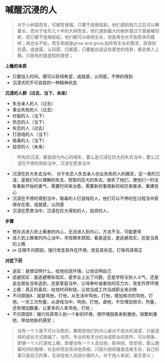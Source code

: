 # 喊醒沉浸的人



> 对于小树苗而言，可塑性很强，只要不连根拔起，他们遇到阻力之后可以横着长，而对于张乐几十年的大树而言，他们遇到最大的挫折莫过于直接被切断，而只要不连根拔起，他们都可以继续生长，但是再也长不到原来的模样；再也长不到，而生命就是grow and grow,始终有生长的需求，获得存在感，成就感，认同感，归属感，只要能创造这些感觉的场景，都会使人上瘾，只是有的是虚假的错觉；

**上瘾的本质**

* 只要投入时间，便可以获得希望，成就感，认同感，不停的得到
* 沉浸式的不可自拔的一种精神状态

**沉浸的人群（过去、当下、未来）**

* 失去亲人的人（过去）
* 事业失败的人（过去）
* 炒股的人（当下）
* 热恋的人（当下）
* 失恋的人（过去）
* 打游戏的人（当下）
* 吸毒的人（当下）
* 投资的人（未来）

> 所有的沉浸，都是因为内心的得失，要么是沉浸在巨大的失去当中，要么沉浸在不停的得到当中，沉浸在愿景当中

* 沉浸在巨大失去当中， 对于失恋人失去亲人创业失败的人的痛苦，这一类的沉浸，是我们可以理解的失去，短暂的巨大的失去，挫折了他们，使他们一时没有重新开始的勇气，需要时间来治愈，需要新的事情新的经历来推进，重建信心
* 沉浸在不停的得到当中，吸毒的人打游戏的人，他们可以不停的在过程当中获得存在感，成就感，认同感
* 沉浸在愿景当中，沉浸在巨大得到的人，投资的人，

**步骤**

* 想办法进入到上瘾者的内心，无法进入到内心，方法不当，可能更弯
* 进入到上瘾者的内心当中，寻找根本原因，看是逆反，是逃避现实，还是当真的上瘾
* or 压根不问原因，强行改变其外在环境，改变其状态，打铁将其掰正

**对症下药**

* 逆反：是想证明什么，给他创造环境，让他证明自己
* 逃避现实：是逃避哪些现实，是学业上出了问题，还是学校与别人斗气，还是追女朋友没有追到，还是家庭当中，父母争吵或者给的压力大，改变外界环境
* 上瘾：真正的喜欢，给他时间和钱，让他当成工作当成职业来训练
* 不问原因A：就是骂他，打他，从生活中骂他，打他，增加频次的骂他，打他，一天三次剂量，从游戏当中，骂他，打他，虐他，不仅增加频次，剂量，还有增加数量，让更多的人来骂他，打他；
* 不问原因B：强行将其带入到一个新的环境，用环境因素来刺激他，频繁刺激他，带给他新的感受；

> 没有一个人是不可以治愈的，要相信他们的内心是对于成长的渴望，只是选择的成长方式跑偏了，当然，专业的有天分的当成职业的除外，可以想象，即便一个人打游戏上瘾，即便没有一个人去拉他，影响他，改变他，那么随着时间的推移，社会终究会告诉他真相，只因为弱肉强食适者生存，自己的事只是自己的事，无法给他人创造价值的人，对于他人来说，毫无意义；

